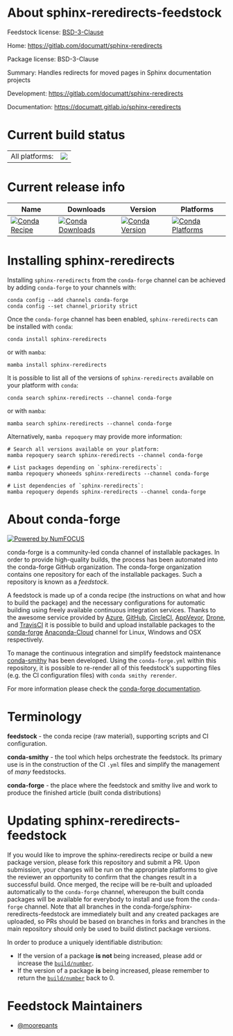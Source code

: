About sphinx-reredirects-feedstock
==================================

Feedstock license: [BSD-3-Clause](https://github.com/conda-forge/sphinx-reredirects-feedstock/blob/main/LICENSE.txt)

Home: https://gitlab.com/documatt/sphinx-reredirects

Package license: BSD-3-Clause

Summary: Handles redirects for moved pages in Sphinx documentation projects

Development: https://gitlab.com/documatt/sphinx-reredirects

Documentation: https://documatt.gitlab.io/sphinx-reredirects

Current build status
====================


<table><tr><td>All platforms:</td>
    <td>
      <a href="https://dev.azure.com/conda-forge/feedstock-builds/_build/latest?definitionId=15486&branchName=main">
        <img src="https://dev.azure.com/conda-forge/feedstock-builds/_apis/build/status/sphinx-reredirects-feedstock?branchName=main">
      </a>
    </td>
  </tr>
</table>

Current release info
====================

| Name | Downloads | Version | Platforms |
| --- | --- | --- | --- |
| [![Conda Recipe](https://img.shields.io/badge/recipe-sphinx--reredirects-green.svg)](https://anaconda.org/conda-forge/sphinx-reredirects) | [![Conda Downloads](https://img.shields.io/conda/dn/conda-forge/sphinx-reredirects.svg)](https://anaconda.org/conda-forge/sphinx-reredirects) | [![Conda Version](https://img.shields.io/conda/vn/conda-forge/sphinx-reredirects.svg)](https://anaconda.org/conda-forge/sphinx-reredirects) | [![Conda Platforms](https://img.shields.io/conda/pn/conda-forge/sphinx-reredirects.svg)](https://anaconda.org/conda-forge/sphinx-reredirects) |

Installing sphinx-reredirects
=============================

Installing `sphinx-reredirects` from the `conda-forge` channel can be achieved by adding `conda-forge` to your channels with:

```
conda config --add channels conda-forge
conda config --set channel_priority strict
```

Once the `conda-forge` channel has been enabled, `sphinx-reredirects` can be installed with `conda`:

```
conda install sphinx-reredirects
```

or with `mamba`:

```
mamba install sphinx-reredirects
```

It is possible to list all of the versions of `sphinx-reredirects` available on your platform with `conda`:

```
conda search sphinx-reredirects --channel conda-forge
```

or with `mamba`:

```
mamba search sphinx-reredirects --channel conda-forge
```

Alternatively, `mamba repoquery` may provide more information:

```
# Search all versions available on your platform:
mamba repoquery search sphinx-reredirects --channel conda-forge

# List packages depending on `sphinx-reredirects`:
mamba repoquery whoneeds sphinx-reredirects --channel conda-forge

# List dependencies of `sphinx-reredirects`:
mamba repoquery depends sphinx-reredirects --channel conda-forge
```


About conda-forge
=================

[![Powered by
NumFOCUS](https://img.shields.io/badge/powered%20by-NumFOCUS-orange.svg?style=flat&colorA=E1523D&colorB=007D8A)](https://numfocus.org)

conda-forge is a community-led conda channel of installable packages.
In order to provide high-quality builds, the process has been automated into the
conda-forge GitHub organization. The conda-forge organization contains one repository
for each of the installable packages. Such a repository is known as a *feedstock*.

A feedstock is made up of a conda recipe (the instructions on what and how to build
the package) and the necessary configurations for automatic building using freely
available continuous integration services. Thanks to the awesome service provided by
[Azure](https://azure.microsoft.com/en-us/services/devops/), [GitHub](https://github.com/),
[CircleCI](https://circleci.com/), [AppVeyor](https://www.appveyor.com/),
[Drone](https://cloud.drone.io/welcome), and [TravisCI](https://travis-ci.com/)
it is possible to build and upload installable packages to the
[conda-forge](https://anaconda.org/conda-forge) [Anaconda-Cloud](https://anaconda.org/)
channel for Linux, Windows and OSX respectively.

To manage the continuous integration and simplify feedstock maintenance
[conda-smithy](https://github.com/conda-forge/conda-smithy) has been developed.
Using the ``conda-forge.yml`` within this repository, it is possible to re-render all of
this feedstock's supporting files (e.g. the CI configuration files) with ``conda smithy rerender``.

For more information please check the [conda-forge documentation](https://conda-forge.org/docs/).

Terminology
===========

**feedstock** - the conda recipe (raw material), supporting scripts and CI configuration.

**conda-smithy** - the tool which helps orchestrate the feedstock.
                   Its primary use is in the construction of the CI ``.yml`` files
                   and simplify the management of *many* feedstocks.

**conda-forge** - the place where the feedstock and smithy live and work to
                  produce the finished article (built conda distributions)


Updating sphinx-reredirects-feedstock
=====================================

If you would like to improve the sphinx-reredirects recipe or build a new
package version, please fork this repository and submit a PR. Upon submission,
your changes will be run on the appropriate platforms to give the reviewer an
opportunity to confirm that the changes result in a successful build. Once
merged, the recipe will be re-built and uploaded automatically to the
`conda-forge` channel, whereupon the built conda packages will be available for
everybody to install and use from the `conda-forge` channel.
Note that all branches in the conda-forge/sphinx-reredirects-feedstock are
immediately built and any created packages are uploaded, so PRs should be based
on branches in forks and branches in the main repository should only be used to
build distinct package versions.

In order to produce a uniquely identifiable distribution:
 * If the version of a package **is not** being increased, please add or increase
   the [``build/number``](https://docs.conda.io/projects/conda-build/en/latest/resources/define-metadata.html#build-number-and-string).
 * If the version of a package **is** being increased, please remember to return
   the [``build/number``](https://docs.conda.io/projects/conda-build/en/latest/resources/define-metadata.html#build-number-and-string)
   back to 0.

Feedstock Maintainers
=====================

* [@moorepants](https://github.com/moorepants/)

